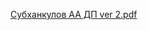 [Субханкулов  АА  ДП ver 2.pdf](https://github.com/alirdf/i-kak-messenger/files/14883370/ver.2.pdf)
